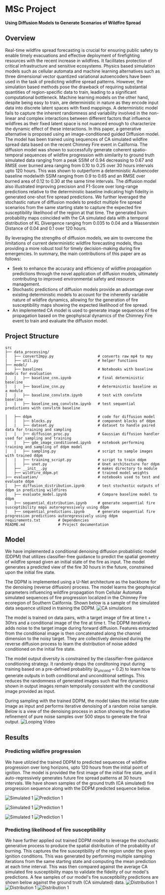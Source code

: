 # MSc Project

**Using Diffusion Models to Generate Scenarios of Wildfire Spread**

## Overview
Real-time wildfire spread forecasting is crucial for ensuring public safety to enable timely evacuations and effective deployment of firefighting resources with the recent increase in wildfires. It facilitates protection of critical infrastructure and sensitive ecosystems. Physics based simulation models such as cellular automata and machine learning alternatives such as three dimensional vector quantized variational autoencoders have been used in the task of predicting wildfire spread patterns. However, the simulation based methods pose the drawback of requiring substantial quantities of region-specific data to train, leading to a significant computational bottleneck. Machine learning models on the other hand, despite being easy to train, are deterministic in nature as they encode input data into discrete latent spaces with fixed mappings. A deterministic model fails to capture the inherent randomness and variability involved in the non-linear and complex interactions between different factors that influence wildfires as their fixed latent space is not nuanced enough to characterize the dynamic effect of these interactions. In this paper, a generative alternative is proposed using an image-conditioned guided Diffusion model. The model has been trained using sequences of CA simulated wildfire spread data based on the recent Chimney Fire event in California. The diffusion model was shown to successfully generate coherent spatio-temporal sequences of wildfire progression with similarity to ground truth simulated data  ranging from a peak SSIM of $0.94$ decreasing to $0.67$ and RMSE over burned area ranging from $0.10$ to $0.25$ over 30 hours intervals upto 120 hours. This was shown to outperform a deterministic Autoencoder baseline modelwith SSIM ranging from $0.9$ to $0.65$ and an RMSE over burned area of $0.12$ to $0.30$ at the same time intervals. The diffusion model also illustrated improving precision and F1-Score over long-range predictions relative to the deterministic baseline indicating high fidelity in generated one-shot fire spread predictions. We further leveraged the stochastic nature of diffusion models to predict multiple fire spread scenarios from the same starting state to capture the expected fire susceptibility likelihood of the region at that time. The generated burn probability maps coincided with the CA simulated data with a temporal distribution of KL Divergence ranging from $0.035$ to $0.04$ and a Wasserstein Distance of $0.04$ and $0.1$ over 120 hours.  

By leveraging the strengths of diffusion models, we aim to overcome the limitations of current deterministic wildfire forecasting models, thus providing a more robust tool for timely decision-making during fire emergencies. In summary, the main contributions of this paper are as follows:
* Seek to enhance the accuracy and efficiency of wildfire propagation predictions through the novel application of diffusion models, ultimately contributing to improved environmental safety and resource management.
* Stochastic predictions of diffusion models provide an advantage over existing deterministic models to account for the inherently variable nature of wildfire dynamics, allowing for the generation of fire susceptibility maps showing the expected likelihood of fire spread. 
* An implemented CA model is used to generate image sequences of fire propagation based on the geophyiscal dynamics of the Chimney Fire event to train and evaluate the diffusion model.


## Project Structure
```plaintext
src
├── data_processing/  
│   ├── convert2mpy.py                    # converts raw mp4 to mpy       
|   ├── util.py                           # helper functions
├── model/                    
│   ├── baselines                         # Notebooks with baseline models for evaluation
│   |   ├── baseline_cnn.ipynb            # final deterministic baseline
│   |   ├── baseline_cnn.py               # deterministic baseline as a module
│   |   ├── baseline_convlstm.ipynb       # test with convlstm baseline
│   |   ├── baseline_seq_convlstm.ipynb   # test sequential predictions with convlstm baseline

│   ├── ddpm                              # code for diffusion model  
│   |   ├── blocks.py                     # component blocks of ddpm
│   |   ├── dataset.py                    # dataset to handle paired data for training and sampling
│   |   ├── diffusion_proc.py             # Gaussian diffusion handler used for sampling and training
│   |   ├── gde_image_conditioned.ipynb   # notebook performing training and sampling of ddpm model
│   |   ├── sampling.py                   # script to sample images with trained ddpm 
│   |   ├── training_script.py            # script to train ddpm 
│   |   ├── unet.py                       # Unet architecture for ddpm
│   ├── __init__.py                       # makes directory to module
│   ├── wildfire_ddpm.pt                  # trained model weights
├── evaluation/                           # notebooks used to test and evaluate ddpm
│   ├── diffusion_distribution.ipynb      # test stochastic outputs of ddpm in predicting wildfires
│   ├── evaluate_model.ipynb              # Compare baseline model to ddpm
│   ├── sequential_distribution.ipynb     # generate sequential fire susceptibility maps autoregressively using ddpm
│   ├── sequential_predictions.ipynb      # generate sequential fire progression predictions autoregressively using ddpm
requirements.txt        # Dependencies
README.md               # Project documentation
```


## Model
We have implemented a conditional denoising diffusion probablistic model (DDPM) that utilizes classifier-free guidance to predict the spatial geometry of wildfire spread given an initial state of the fire as input. The model generates a predicted view of the fire 30 hours in the future, constrained upon the initial fire state.

The DDPM is implemented using a U-Net architecture as the backbone for the denoising (reverse diffusion) process. The model learns the geophsyical parameters influencing wildfire propagation from Cellular Automata simulated sequences of fire progression localized in the Chimney Fire ecoregion of Southern California. Shown below is a sample of the simulated data sequence utilized in training the DDPM. 
![CA simulations](readme_data/CA_simulations.png)

The model is trained on data pairs, with a target image of fire at time t + 30hrs and a conditional image of the fire at time t. The DDPM iteratively adds noise to the target image during forward diffusion. Features extracted from the conditional image is then concatenated along the channel dimension to the noisy target. They are collectively denoised during the reverse diffusion process to learn the distribution of noise added conditioned on the initial fire state. 

The model output diversity is constrained by the classifier-free guidance conditioning strategy. It randomly drops the conditoning input during training based on a pre-defnied probability ($p_{uncond}$ = 0.2) to learn how to generate outputs in both conditional and unconditional settings. This reduces the randomness of generated images such that fire dynamics shown in output images remain temporally consistent with the conditional image provided as input. 

During sampling with the trained DDPM, the model takes the initial fire state image as input and performs iterative denoising of a random noise sample. Below is a view of the denoising process in action showing the iterative refinement of pure noise samples over 500 steps to generate the final output.
![Looping Video](readme_data/ddpm-samples.gif)


## Results
### Predicting wildfire progression 

We have utilzied the trained DDPM to predicted sequences of wildfire progression over long horizons, upto 120 hours from the initial point of ignition. The model is provided the first image of the initial fire state, and it auto-regressively generates future fire spread patterns at 30 hours intervals. We have shown samples of the ground truth (CA simulated) fire progression sequence along with the DDPM predicted sequence below. 

![Simulated 1](readme_data/test-simulated-1.png)
![Prediction 1](readme_data/test-predicted-1.png)

![Simulated 1](readme_data/test-simulated-2.png)
![Prediction 1](readme_data/test-predicted-2.png)

![Simulated 1](readme_data/test-simulated-3.png)
![Prediction 1](readme_data/test-predicted-3.png)


### Predicting likelihood of fire susceptibility

We have further applied out trained DDPM model to leverage the stochastic generative process to produce the spatial distribution of the probability of burning. This captures the fire susceptibility of the region under the given ignition conditions. This was generated by performing multiple sampling iterations from the same starting state and computing the mean prediction at each time interval. This was then compared against the average CA simulated fire susceptibility maps to validate the fidelity of our model's predictions. A few samples of our model's fire susceptibility predictions are shown below against the ground truth (CA simulated) data. 
![Distribution 1](readme_data/dist-sample-1.png)
![Distribution 1](readme_data/dist-sample-2.png)
![Distribution 1](readme_data/dist-sample-3.png)
